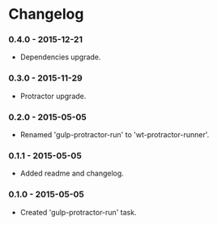 # Changelog

### 0.4.0 - 2015-12-21
- Dependencies upgrade.

### 0.3.0 - 2015-11-29
- Protractor upgrade.

### 0.2.0 - 2015-05-05
- Renamed 'gulp-protractor-run' to 'wt-protractor-runner'.

### 0.1.1 - 2015-05-05
- Added readme and changelog.

### 0.1.0 - 2015-05-05
- Created 'gulp-protractor-run' task.
